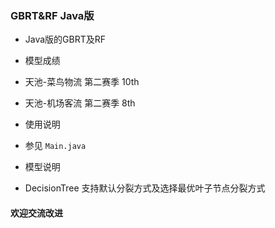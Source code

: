 ### GBRT&RF Java版

- Java版的GBRT及RF

- 模型成绩
 - 天池-菜鸟物流 第二赛季 10th
 - 天池-机场客流 第二赛季 8th
  
- 使用说明
 - 参见 `Main.java`
  
- 模型说明
 - DecisionTree 支持默认分裂方式及选择最优叶子节点分裂方式


#### 欢迎交流改进
